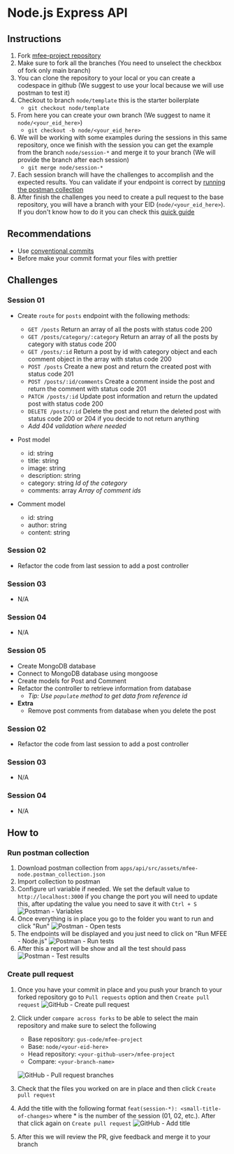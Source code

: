 # Node.js Express API

## Instructions

1. Fork [mfee-project repository](https://github.com/gus-code/mfee-project)
2. Make sure to fork all the branches (You need to unselect the checkbox of fork only main branch)
3. You can clone the repository to your local or you can create a codespace in github (We suggest to use your local because we will use postman to test it)
4. Checkout to branch `node/template` this is the starter boilerplate
   - `git checkout node/template`
5. From here you can create your own branch (We suggest to name it `node/<your_eid_here>`)
   - `git checkout -b node/<your_eid_here>`
6. We will be working with some examples during the sessions in this same repository, once we finish with the session you can get the example from the branch `node/session-*` and merge it to your branch (We will provide the branch after each session)
   - `git merge node/session-*`
7. Each session branch will have the challenges to accomplish and the expected results. You can validate if your endpoint is correct by [running the postman collection](#run-postman-collection)
8. After finish the challenges you need to create a pull request to the base repository, you will have a branch with your EID (`node/<your_eid_here>`). If you don't know how to do it you can check this [quick guide](#create-pull-request)

## Recommendations

- Use [conventional commits](https://www.conventionalcommits.org/en/v1.0.0/)
- Before make your commit format your files with prettier

## Challenges

### Session 01

- Create `route` for `posts` endpoint with the following methods:

  - `GET /posts` Return an array of all the posts with status code 200
  - `GET /posts/category/:category` Return an array of all the posts by category with status code 200
  - `GET /posts/:id` Return a post by id with category object and each comment object in the array with status code 200
  - `POST /posts` Create a new post and return the created post with status code 201
  - `POST /posts/:id/comments` Create a comment inside the post and return the comment with status code 201
  - `PATCH /posts/:id` Update post information and return the updated post with status code 200
  - `DELETE /posts/:id` Delete the post and return the deleted post with status code 200 or 204 if you decide to not return anything

  * _Add 404 validation where needed_

- Post model

  - id: string
  - title: string
  - image: string
  - description: string
  - category: string _Id of the category_
  - comments: array _Array of comment ids_

- Comment model
  - id: string
  - author: string
  - content: string

### Session 02

- Refactor the code from last session to add a post controller

### Session 03

- N/A

### Session 04

- N/A

### Session 05

- Create MongoDB database
- Connect to MongoDB database using mongoose
- Create models for Post and Comment
- Refactor the controller to retrieve information from database
  - _Tip: Use `populate` method to get data from reference id_
- **Extra**
  - Remove post comments from database when you delete the post

### Session 02

- Refactor the code from last session to add a post controller

### Session 03

- N/A

### Session 04

- N/A

## How to

### Run postman collection

1. Download postman collection from `apps/api/src/assets/mfee-node.postman_collection.json`
2. Import collection to postman
3. Configure url variable if needed. We set the default value to `http://localhost:3000` if you change the port you will need to update this, after updating the value you need to save it with `Ctrl + S`
   ![Postman - Variables](assets/postman-variables.png)
4. Once everything is in place you go to the folder you want to run and click "Run"
   ![Postman - Open tests](assets/postman-open-tests.png)
5. The endpoints will be displayed and you just need to click on "Run MFEE - Node.js"
   ![Postman - Run tests](assets/postman-run-tests.png)
6. After this a report will be show and all the test should pass
   ![Postman - Test results](assets/postman-test-results.png)

### Create pull request

1. Once you have your commit in place and you push your branch to your forked repository go to `Pull requests` option and then `Create pull request`
   ![GitHub - Create pull request](assets/github-create-pull-request.png)
2. Click under `compare across forks` to be able to select the main repository and make sure to select the following

   - Base repository: `gus-code/mfee-project`
   - Base: `node/<your-eid-here>`
   - Head repository: `<your-github-user>/mfee-project`
   - Compare: `<your-branch-name>`

   ![GitHub - Pull request branches](assets/github-pull-request-branches.png)

3. Check that the files you worked on are in place and then click `Create pull request`
4. Add the title with the following format `feat(session-*): <small-title-of-changes>` where \* is the number of the session (01, 02, etc.). After that click again on `Create pull request`
   ![GitHub - Add title](assets/github-add-title.png)
5. After this we will review the PR, give feedback and merge it to your branch
